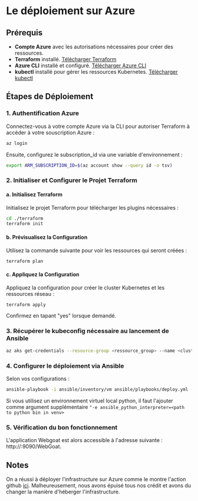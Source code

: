 # Le déploiement sur Azure

## Prérequis

- **Compte Azure** avec les autorisations nécessaires pour créer des ressources.
- **Terraform** installé. [Télécharger Terraform](https://developer.hashicorp.com/terraform/downloads)
- **Azure CLI** installé et configuré. [Télécharger Azure CLI](https://learn.microsoft.com/fr-fr/cli/azure/install-azure-cli)
- **kubectl** installé pour gérer les ressources Kubernetes. [Télécharger kubectl](https://kubernetes.io/docs/tasks/tools/install-kubectl/)

## Étapes de Déploiement

### 1. Authentification Azure
Connectez-vous à votre compte Azure via la CLI pour autoriser Terraform à accéder à votre souscription Azure :

```bash
az login
```

Ensuite, configurez le subscription_id via une variable d'environnement :

```bash
export ARM_SUBSCRIPTION_ID=$(az account show --query id -o tsv)
```

### 2. Initialiser et Configurer le Projet Terraform

#### a. Initialisez Terraform
Initialisez le projet Terraform pour télécharger les plugins nécessaires :

```bash
cd ./terraform
terraform init
```

#### b. Prévisualisez la Configuration
Utilisez la commande suivante pour voir les ressources qui seront créées :

```bash
terraform plan
```

#### c. Appliquez la Configuration
Appliquez la configuration pour créer le cluster Kubernetes et les ressources réseau :

```bash
terraform apply
```

Confirmez en tapant "yes" lorsque demandé.

### 3. Récupérer le kubeconfig nécessaire au lancement de Ansible
```bash
az aks get-credentials --resource-group <ressource_group> --name <cluster_name> --file ./playbooks/kubeconfig
```

### 4. Configurer le déploiement via Ansible

Selon vos configurations : 
```bash
ansible-playbook -i ansible/inventory/vm ansible/playbooks/deploy.yml -e @azure/ansible/group_vars/all.yml
```
Si vous utilisez un environnement virtuel local python, il faut l'ajouter comme argument supplémentaire ``"-e ansible_python_interpreter=<path to python bin in venv>``

### 5. Vérification du bon fonctionnement

L'application Webgoat est alors accessible à l'adresse suivante : http://<EXTERNAL-IP>:9090/WebGoat.

## Notes 

On a réussi à déployer l'infrastructure sur Azure comme le montre l'action github [ici](https://github.com/RicardMatteo/WebGoat-LOG8100/actions/runs/12323630687/job/34399700211). Malheureusement, nous avons épuisé tous nos crédit et avons du changer la manière d'héberger l'infrastructure.
